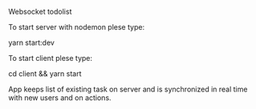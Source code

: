 Websocket todolist

To start server with nodemon plese type: 

yarn start:dev

To start client plese type: 

cd client && yarn start

App keeps list of existing task on server and is synchronized in real time with new users and on actions.